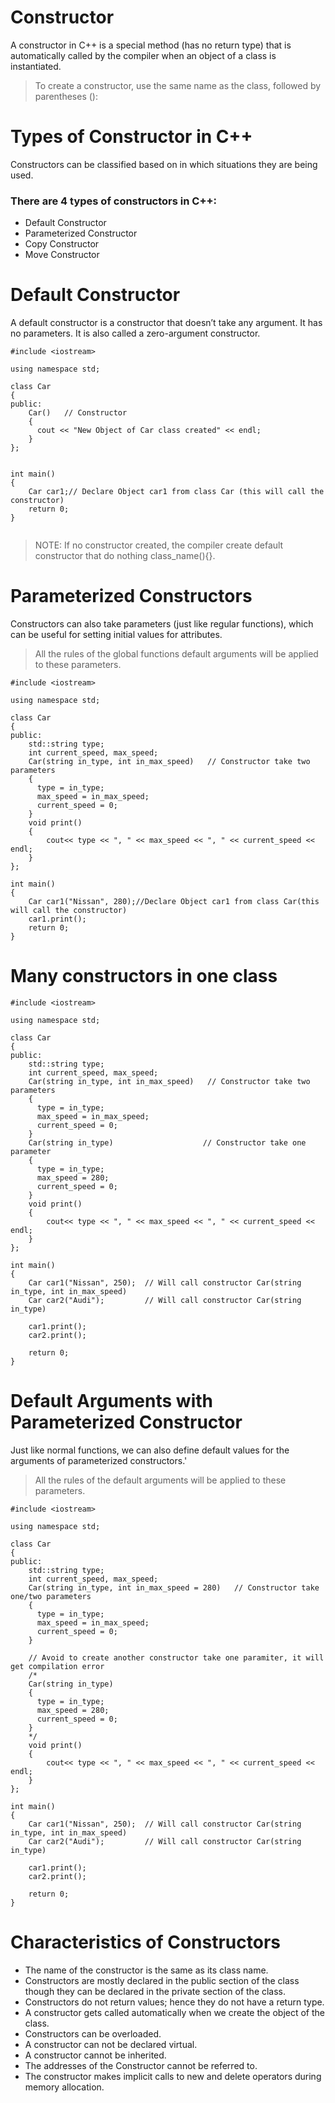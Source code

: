 # Constructor
A constructor in C++ is a special method (has no return type) that is automatically called by the compiler when an object of a class is instantiated.

> To create a constructor, use the same name as the class, followed by parentheses ():

# Types of Constructor in C++
Constructors can be classified based on in which situations they are being used.
### There are 4 types of constructors in C++:

- Default Constructor
- Parameterized Constructor
- Copy Constructor
- Move Constructor



# Default Constructor
A default constructor is a constructor that doesn’t take any argument. It has no parameters. It is also called a zero-argument constructor.

```
#include <iostream>

using namespace std;

class Car
{
public:
    Car()   // Constructor
    {
      cout << "New Object of Car class created" << endl;
    }
};


int main()
{
    Car car1;// Declare Object car1 from class Car (this will call the constructor)
    return 0;
}


```
 > NOTE: If no constructor created, the compiler create default constructor that do nothing class_name(){}.

# Parameterized Constructors
Constructors can also take parameters (just like regular functions), which can be useful for setting initial values for attributes.

> All the rules of the global functions default arguments will be applied to these parameters.

```
#include <iostream>

using namespace std;

class Car
{
public:
    std::string type;
    int current_speed, max_speed;
    Car(string in_type, int in_max_speed)   // Constructor take two parameters
    {
      type = in_type;
      max_speed = in_max_speed;
      current_speed = 0;
    }
    void print()
    {
        cout<< type << ", " << max_speed << ", " << current_speed << endl;
    }
};

int main()
{
    Car car1("Nissan", 280);//Declare Object car1 from class Car(this will call the constructor)
    car1.print();
    return 0;
}
```

# Many constructors in one class
```
#include <iostream>

using namespace std;

class Car
{
public:
    std::string type;
    int current_speed, max_speed;
    Car(string in_type, int in_max_speed)   // Constructor take two parameters
    {
      type = in_type;
      max_speed = in_max_speed;
      current_speed = 0;
    }
    Car(string in_type)                    // Constructor take one parameter
    {
      type = in_type;
      max_speed = 280;
      current_speed = 0;
    }
    void print()
    {
        cout<< type << ", " << max_speed << ", " << current_speed << endl;
    }
};

int main()
{
    Car car1("Nissan", 250);  // Will call constructor Car(string in_type, int in_max_speed)
    Car car2("Audi");         // Will call constructor Car(string in_type)
    
    car1.print();
    car2.print();
    
    return 0;
}

```

# Default Arguments with Parameterized Constructor
Just like normal functions, we can also define default values for the arguments of parameterized constructors.'
> All the rules of the default arguments will be applied to these parameters.

```
#include <iostream>

using namespace std;

class Car
{
public:
    std::string type;
    int current_speed, max_speed;
    Car(string in_type, int in_max_speed = 280)   // Constructor take one/two parameters
    {
      type = in_type;
      max_speed = in_max_speed;
      current_speed = 0;
    }
    
    // Avoid to create another constructor take one paramiter, it will get compilation error
    /*
    Car(string in_type)                    
    {
      type = in_type;
      max_speed = 280;
      current_speed = 0;
    }
    */
    void print()
    {
        cout<< type << ", " << max_speed << ", " << current_speed << endl;
    }
};

int main()
{
    Car car1("Nissan", 250);  // Will call constructor Car(string in_type, int in_max_speed)
    Car car2("Audi");         // Will call constructor Car(string in_type)
    
    car1.print();
    car2.print();
    
    return 0;
}
```

# Characteristics of Constructors

- The name of the constructor is the same as its class name.
- Constructors are mostly declared in the public section of the class though they can be declared in the private section of the class.
- Constructors do not return values; hence they do not have a return type.
- A constructor gets called automatically when we create the object of the class.
- Constructors can be overloaded.
- A constructor can not be declared virtual.
- A constructor cannot be inherited.
- The addresses of the Constructor cannot be referred to.
- The constructor makes implicit calls to new and delete operators during memory allocation.
